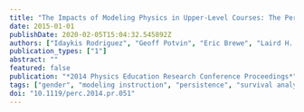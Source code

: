 ```yaml
---
title: "The Impacts of Modeling Physics in Upper-Level Courses: The Persistence of Males and Females"
date: 2015-01-01
publishDate: 2020-02-05T15:04:32.545892Z
authors: ["Idaykis Rodriguez", "Geoff Potvin", "Eric Brewe", "Laird H. Kramer"]
publication_types: ["1"]
abstract: ""
featured: false
publication: "*2014 Physics Education Research Conference Proceedings*"
tags: ["gender", "modeling instruction", "persistence", "survival analysis"]
doi: "10.1119/perc.2014.pr.051"
---
```


